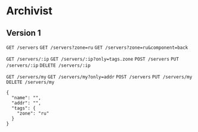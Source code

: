 # Archivist

## Version 1

`GET /servers`
`GET /servers?zone=ru`
`GET /servers?zone=ru&component=back`

`GET /servers/:ip`
`GET /servers/:ip?only=tags.zone`
`POST /servers`
`PUT /servers/:ip`
`DELETE /servers/:ip`

`GET /servers/my`
`GET /servers/my?only=addr`
`POST /servers`
`PUT /servers/my`
`DELETE /servers/my`

```
{
  "name": "",
  "addr": "",
  "tags": {
    "zone": "ru"
  }
}
```
